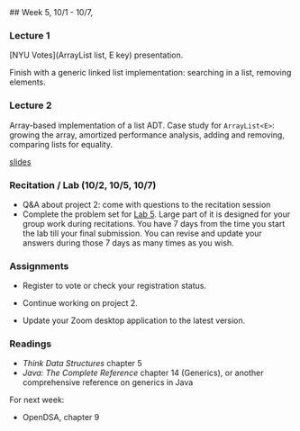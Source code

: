 <div class="week">

<div class="week_heading" markdown="1">
## Week 5, 10/1 - 10/7,
</div>

<div class="column_materials"  markdown="1">

### Lecture 1

[NYU Votes](ArrayList<E> list, E key) presentation.

Finish with a generic linked list implementation: searching
in a list, removing elements.

### Lecture 2

Array-based implementation of a list ADT. Case study for `ArrayList<E>`: growing the array,
amortized performance analysis, adding and removing, comparing lists for equality.

[slides](slides/05-lists_2.html)

### Recitation / Lab (10/2, 10/5, 10/7)

- Q&A about project 2: come with questions to the recitation session
- Complete the problem set for [Lab 5](labs/lab5). Large part of it is designed for your group work during recitations.
  You have 7 days from the time you start the lab till your final submission. You can revise and update your answers during those 7 days as many times as you wish.
</div>

<div class="column_assign"  markdown="1">

### Assignments

- Register to vote or check your registration status.

- Continue working on project 2.

- Update your Zoom desktop application to the latest version.

### Readings
- _Think Data Structures_ chapter 5
- _Java: The Complete Reference_ chapter 14 (Generics), or another comprehensive
reference on generics in Java

For next week:
- OpenDSA, chapter 9


</div>
</div>
